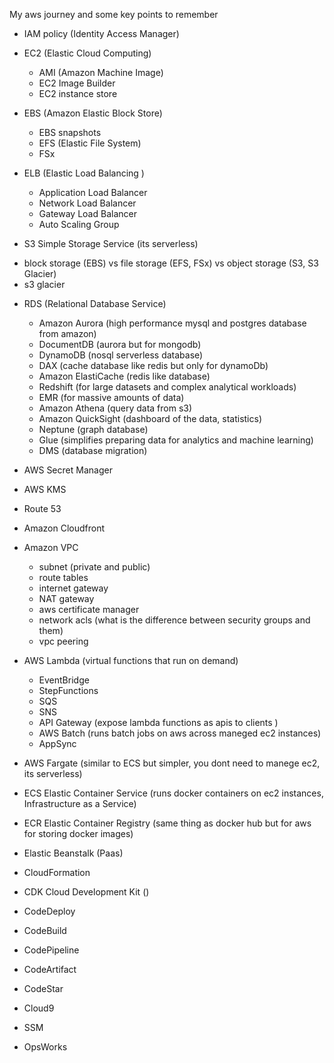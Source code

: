 My aws journey and some key points to remember

* IAM policy (Identity Access Manager)

* EC2 (Elastic Cloud Computing)
  - AMI (Amazon Machine Image)
  - EC2 Image Builder
  - EC2 instance store

* EBS (Amazon Elastic Block Store)
  - EBS snapshots
  - EFS (Elastic File System)
  - FSx

* ELB (Elastic Load Balancing )
  - Application Load Balancer
  - Network Load Balancer 
  - Gateway Load Balancer
  - Auto Scaling Group

* S3 Simple Storage Service (its serverless)
 - block storage (EBS) vs file storage (EFS, FSx) vs object storage (S3, S3 Glacier)
 - s3 glacier

* RDS (Relational Database Service)
  - Amazon Aurora (high performance mysql and postgres database from amazon)
  - DocumentDB (aurora but for mongodb)
  - DynamoDB (nosql serverless database)
  - DAX (cache database like redis but only for dynamoDb)
  - Amazon ElastiCache (redis like database)
  - Redshift (for large datasets and complex analytical workloads)
  - EMR (for massive amounts of data)
  - Amazon Athena (query data from s3)
  - Amazon QuickSight (dashboard of the data, statistics)
  - Neptune (graph database)
  - Glue (simplifies preparing data for analytics and machine learning)
  - DMS (database migration)

* AWS Secret Manager
 - AWS KMS

* Route 53

* Amazon Cloudfront

* Amazon VPC
  - subnet (private and public)
  - route tables
  - internet gateway
  - NAT gateway
  - aws certificate manager
  - network acls (what is the difference between security groups and them)
  - vpc peering

* AWS Lambda (virtual functions that run on demand)
  - EventBridge
  - StepFunctions
  - SQS
  - SNS
  - API Gateway (expose lambda functions as apis to clients )
  - AWS Batch (runs batch jobs on aws across maneged ec2 instances)
  - AppSync

* AWS Fargate (similar to ECS but simpler, you dont need to manege ec2, its serverless)

* ECS Elastic Container Service (runs docker containers on ec2 instances, Infrastructure as a Service)

* ECR Elastic Container Registry (same thing as docker hub but for aws for storing docker images)

* Elastic Beanstalk (Paas)

* CloudFormation 

* CDK Cloud Development Kit ()

* CodeDeploy

* CodeBuild

* CodePipeline

* CodeArtifact

* CodeStar

* Cloud9

* SSM

* OpsWorks